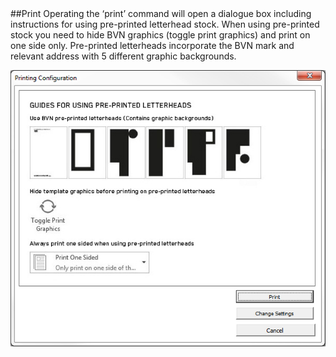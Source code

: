 <section id="templates-page-print">
</section>
##Print
Operating the ‘print’ command will open a dialogue box including instructions for using pre-printed letterhead stock. When using pre-printed stock you need to hide BVN graphics (toggle print graphics) and print on one side only.
Pre-printed letterheads incorporate the BVN mark and relevant address with 5 different graphic backgrounds.

![](../../assets/templates-print.jpg)